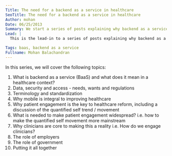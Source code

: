 ```yaml
---
Title: The need for a backend as a service in healthcare
SeoTitle: The need for a backend as a service in healthcare
Author: mohan
Date: 06/25/2013
Summary: We start a series of posts explaining why backend as a service (BaaS) is needed for healthcare.
Lead: |
  This is the lead-in to a series of posts explaining why backend as a service is needed for healthcare. Follow us on [twitter](https://twitter.com/catalyzeio) or subscribe to our mailing list to keep reading. We've already published the first in the series, which is linked below. You can follow the corresponding link below to read further.

Tags: baas, backend as a service
Fullname: Mohan Balachandran
---
```

In this series, we will cover the following topics:

1. What is backend as a service (BaaS) and what does it mean in a healthcare context?
2. Data, security and access - needs, wants and regulations
3. Terminology and standardization
4. Why mobile is integral to improving healthcare
5. Why patient engagement is the key to healthcare reform, including a discussion of the quantified self trend / movement
6. What is needed to make patient engagement widespread? i.e. how to make the quantified self movement more mainstream
7. Why clinicians are core to making this a reality i.e. How do we engage clinicians?
8. The role of employers
9. The role of government
10. Putting it all together

